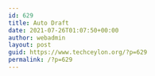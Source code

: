 ```yaml
---
id: 629
title: Auto Draft
date: 2021-07-26T01:07:50+00:00
author: webadmin
layout: post
guid: https://www.techceylon.org/?p=629
permalink: /?p=629
---
```

